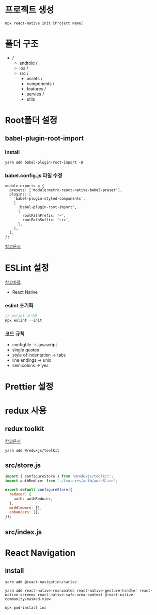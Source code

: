 # 프로젝트 생성

```
npx react-native init [Project Name]
```

# 폴더 구조

- /
  - android /
  - ios /
  - src /
    - assets /
    - components /
    - features /
    - servies /
    - utils

# Root폴더 설정

## babel-plugin-root-import

### install

```
yarn add babel-plugin-root-import -D
```

### babel.config.js 파일 수정

```
module.exports = {
  presets: ['module:metro-react-native-babel-preset'],
  plugins: [
    'babel-plugin-styled-components',
    [
      'babel-plugin-root-import',
      {
        rootPathPrefix: '~',
        rootPathSuffix: 'src',
      },
    ],
  ],
};
```

[참고문서](https://dev-yakuza.github.io/ko/react-native/root-import/)

# ESLint 설정

[참고자료](https://dev-yakuza.github.io/ko/react-native/eslint-prettier-husky-lint-staged/)

- React Native

### eslint 초기화

```js
// eslint 초기화
npx eslint --init
```

### 코드 규칙

- configfile -> javascript
- single quotes
- style of indentation -> tabs
- line endings -> unix
- semicolons -> yes

# Prettier 설정

# redux 사용

## redux toolkit

[참고문서](https://redux-toolkit.js.org/introduction/quick-start)

```
yarn add @reduxjs/toolkit
```

## src/store.js

```js
import { configureStore } from '@reduxjs/toolkit';
import authReducer from './features/auth/authSlice';

export default configureStore({
  reducer: {
    auth: authReducer,
  },
  middleware: [],
  enhancers: [],
});
```

## src/index.js

# React Navigation

## install

```
yarn add @react-navigation/native
```

```
yarn add react-native-reanimated react-native-gesture-handler react-native-screens react-native-safe-area-context @react-native-community/masked-view
```

```
npx pod-install ios
```
